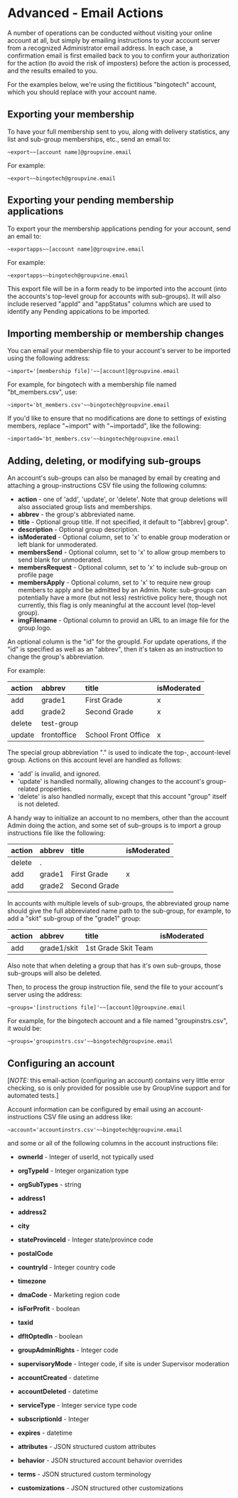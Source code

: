 # Advanced - Email Actions

A number of operations can be conducted without visiting your online
account at all, but simply by emailing instructions to your account
server from a recognized Administrator email address.  In each case, a
confirmation email is first emailed back to you to confirm your
authorization for the action (to avoid the risk of imposters) before
the action is processed, and the results emailed to you.

For the examples below, we're using the fictitious "bingotech"
account, which you should replace with your account name.

## Exporting your membership

To have your full membership sent to you, along with delivery
statistics, any list and sub-group memberships, etc., send an email
to:

```
~export~~[account name]@groupvine.email
```

For example:

```
~export~~bingotech@groupvine.email
```

## Exporting your pending membership applications

To export your the membership applications pending for your account, 
send an email to:

```
~exportapps~~[account name]@groupvine.email
```

For example:

```
~exportapps~~bingotech@groupvine.email
```

This export file will be in a form ready to be imported into the
account (into the accounts's top-level group for accounts with
sub-groups).  It will also include reserved "appId" and "appStatus"
columns which are used to identify any Pending appications to be
imported.


## Importing membership or membership changes

You can email your membership file to your account's server to be
imported using the following address:

```
~import='[membership file]'~~[account]@groupvine.email
```

For example, for bingotech with a membership file named "bt_members.csv", use:

```
~import='bt_members.csv'~~bingotech@groupvine.email
```

<div class="adv">

If you'd like to ensure that no modifications are done to settings of existing members, replace
"~import" with "~importadd", like the following:

```
~importadd='bt_members.csv'~~bingotech@groupvine.email
```
</div>


## Adding, deleting, or modifying sub-groups

An account's sub-groups can also be managed by email by creating and
attaching a group-instructions CSV file using the following columns:

* **action** - one of 'add', 'update', or 'delete'.  Note that group deletions will 
  also associated group lists and memberships.
* **abbrev** - the group's abbreviated name.
* **title** - Optional group title.  If not specified, it default to
  "[abbrev] group".
* **description** - Optional group description.
* **isModerated** - Optional column, set to 'x' to enable group moderation or left
  blank for unmoderated.
* **membersSend** - Optional column, set to 'x' to allow group members to send
  blank for unmoderated.
* **membersRequest** - Optional column, set to 'x' to include sub-group on profile page
* **membersApply** - Optional column, set to 'x' to require new group members to 
  apply and be admitted by an Admin.  Note: sub-groups can potentially have a
  more (but not less) restrictive policy here, though not currently, this
  flag is only meaningful at the account level (top-level group).
* **imgFilename** - Optional column to provid an URL to an image file
    for the group logo.

<div class="support">

An optional column is the "id" for the groupId.  For update
operations, if the "id" is specified as well as an "abbrev", then it's
taken as an instruction to change the group's abbreviation.

</div>

For example:

| action      | abbrev      | title               | isModerated |
|:------------|:------------|:--------------------|:------------|
| add         | grade1      | First Grade         | x           |
| add         | grade2      | Second Grade        | x           |
| delete      | test-group  |                     |             |
| update      | frontoffice | School Front Office | x           |


<div class="adv" id="emailactions-dot-group">

The special group abbreviation "." is used to indicate the top-,
account-level group.  Actions on this account level are handled as
follows:

* 'add' is invalid, and ignored.
* 'update' is handled normally, allowing changes to the account's group-related properties.
* 'delete' is also handled normally, except that this account "group" itself is not deleted.

</div>

<div class="support">

A handy way to initialize an account to no members, other than the
account Admin doing the action, and some set of sub-groups is to
import a group instructions file like the following:

| action      | abbrev      | title               | isModerated |
|:------------|:------------|:--------------------|:------------|
| delete      | .           |                     |             |
| add         | grade1      | First Grade         | x           |
| add         | grade2      | Second Grade        |             |

</div>

<div class="adv">

In accounts with multiple levels of sub-groups, the abbreviated group
name should give the full abbreviated name path to the sub-group,
for example, to add a "skit" sub-group of the "grade1" group:

| action      | abbrev      | title               | isModerated |
|:------------|:------------|:--------------------|:------------|
| add         | grade1/skit | 1st Grade Skit Team |             |

Also note that when deleting a group that has it's own sub-groups,
those sub-groups will also be deleted.

</div>


Then, to process the group instruction file, send the file to your
account's server using the address:

```
~groups='[instructions file]'~~[account]@groupvine.email
```

For example, for the bingotech account and a file named
"groupinstrs.csv", it would be:

```
~groups='groupinstrs.csv'~~bingotech@groupvine.email
```

<div class="support">

## Configuring an account

[*NOTE:* this email-action (configuring an account) contains very
little error checking, so is only provided for possible use by GroupVine support
and for automated tests.]

Account information can be configured by email using an account-instructions
CSV file using an address like:

```
~account='accountinstrs.csv'~~bingotech@groupvine.email
```

and some or all of the following columns in the account instructions file:

* **ownerId** - Integer of userId, not typically used

* **orgTypeId** - Integer organization type
* **orgSubTypes** - string

* **address1** 
* **address2** 
* **city** 
* **stateProvinceId** - Integer state/province code
* **postalCode**
* **countryId** - Integer country code

* **timezone**
* **dmaCode** - Marketing region code

* **isForProfit** - boolean
* **taxid**

* **dfltOptedIn** - boolean
* **groupAdminRights** - Integer code
* **supervisoryMode** - Integer code, if site is under Supervisor moderation

* **accountCreated** - datetime
* **accountDeleted** - datetime

* **serviceType** - Integer service type code
* **subscriptionId** - Integer
* **expires** - datetime

* **attributes** - JSON structured custom attributes
* **behavior** - JSON structured account behavior overrides
* **terms** - JSON structured custom terminology
* **customizations** - JSON structured other customizations

</div>
